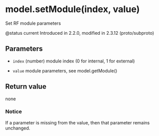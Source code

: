 # model.setModule(index, value)



Set RF module parameters

@status current Introduced in 2.2.0, modified in 2.3.12 (proto/subproto)


## Parameters

* `index` (number) module index (0 for internal, 1 for external)

* `value` module parameters, see model.getModule()



## Return value

none

### Notice
If a parameter is missing from the value, then
that parameter remains unchanged.


